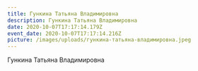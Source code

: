 ```yaml
---
title: Гункина Татьяна Владимировна
description: Гункина Татьяна Владимировна
date: 2020-10-07T17:17:14.179Z
event_date: 2020-10-07T17:17:14.216Z
picture: /images/uploads/гункина-татьяна-владимировна.jpeg
---
```

Гункина Татьяна Владимировна